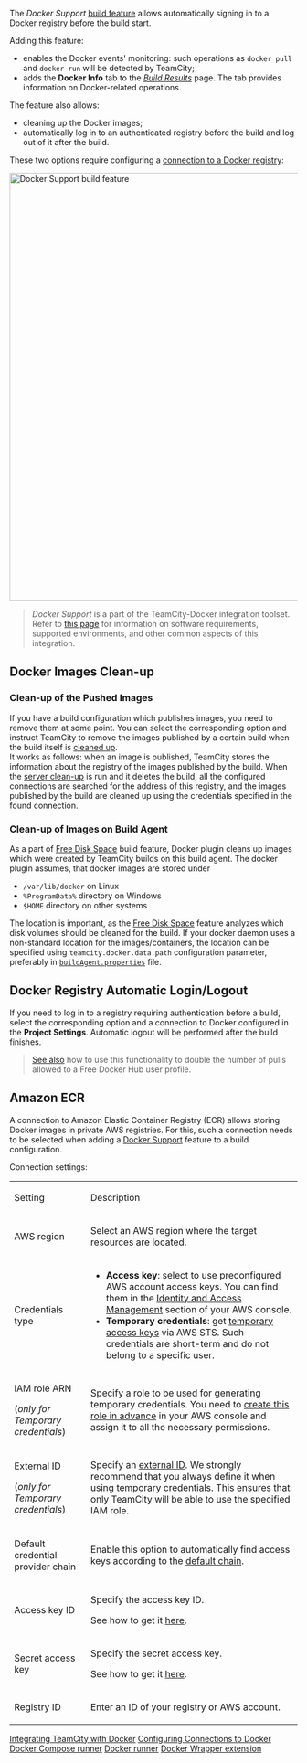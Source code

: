 [//]: # (title: Docker Support)
[//]: # (auxiliary-id: Docker Support)

The _Docker Support_ [build feature](adding-build-features.md) allows automatically signing in to a Docker registry before the build start.

Adding this feature:
* enables the Docker events' monitoring: such operations as `docker pull` and `docker run` will be detected by TeamCity;
* adds the __Docker Info__ tab to the _[Build Results](working-with-build-results.md)_ page. The tab provides information on Docker-related operations.

The feature also allows:
* cleaning up the Docker images;
* automatically log in to an authenticated registry before the build and log out of it after the build.

These two options require configuring a [connection to a Docker registry](configuring-connections-to-docker.md):

<img src="docker-support.png" width="750" alt="Docker Support build feature"/>

>_Docker Support_ is a part of the TeamCity-Docker integration toolset. Refer to [this page](integrating-teamcity-with-docker.md) for information on software requirements, supported environments, and other common aspects of this integration.

## Docker Images Clean-up

### Clean-up of the Pushed Images

If you have a build configuration which publishes images, you need to remove them at some point. You can select the corresponding option and instruct TeamCity to remove the images published by a certain build when the build itself is [cleaned up](clean-up.md).  
It works as follows: when an image is published, TeamCity stores the information about the registry of the images published by the build. When the [server clean-up](clean-up.md) is run and it deletes the build, all the configured connections are searched for the address of this registry, and the images published by the build are cleaned up using the credentials specified in the found connection.

### Clean-up of Images on Build Agent
                                   
As a part of [Free Disk Space](free-disk-space.md) build feature, Docker plugin cleans up images which were created by TeamCity builds on this build agent. The docker plugin assumes, that docker images are stored under

 - `/var/lib/docker` on Linux
 - `%ProgramData%` directory on Windows
 - `$HOME` directory on other systems

The location is important, as the [Free Disk Space](free-disk-space.md) feature analyzes which disk volumes should be cleaned for the build. If your docker daemon uses a non-standard location for the images/containers, the location can be specified using `teamcity.docker.data.path` configuration parameter, preferably in [`buildAgent.properties`](build-agent-configuration.md) file.
<!-- We're going to avoid the need to configure manually this with https://youtrack.jetbrains.com/issue/TW-72569 -->

## Docker Registry Automatic Login/Logout

If you need to log in to a registry requiring authentication before a build, select the corresponding option and a connection to Docker configured in the __Project Settings__. Automatic logout will be performed after the build finishes.

>[See also](integrating-teamcity-with-docker.md#Conforming+with+Docker+download+rate+limits) how to use this functionality to double the number of pulls allowed to a Free Docker Hub user profile.

## Amazon ECR

A connection to Amazon Elastic Container Registry (ECR) allows storing Docker images in private AWS registries. For this, such a connection needs to be selected when adding a [Docker Support](docker-support.md) feature to a build configuration.

Connection settings:

<table>
<tr>
<td>

Setting

</td>
<td>

Description

</td>
</tr>

<tr>
<td>

AWS region

</td>
<td>

Select an AWS region where the target resources are located.

</td>
</tr>

<tr>
<td>

Credentials type

</td>
<td>

* __Access key__: select to use preconfigured AWS account access keys. You can find them in the [Identity and Access Management](https://console.aws.amazon.com/iam) section of your AWS console.
* __Temporary credentials__: get [temporary access keys](https://docs.aws.amazon.com/IAM/latest/UserGuide/id_credentials_temp.html) via AWS STS. Such credentials are short-term and do not belong to a specific user.

</td>
</tr>

<tr>
<td>

IAM role ARN

(_only for Temporary credentials_)

</td>
<td>

Specify a role to be used for generating temporary credentials. You need to [create this role in advance](https://docs.aws.amazon.com/IAM/latest/UserGuide/id_roles_create_for-user.html) in your AWS console and assign it to all the necessary permissions.

</td>
</tr>

<tr>
<td>

External ID

(_only for Temporary credentials_)

</td>
<td>

Specify an [external ID](https://docs.aws.amazon.com/IAM/latest/UserGuide/id_roles_create_for-user_externalid.html). We strongly recommend that you always define it when using temporary credentials. This ensures that only TeamCity will be able to use the specified IAM role.

</td>
</tr>

<tr>
<td>

Default credential provider chain

</td>
<td>

Enable this option to automatically find access keys according to the [default chain](https://docs.aws.amazon.com/sdk-for-java/v1/developer-guide/credentials.html#credentials-default).

</td>
</tr>

<tr>
<td>

Access key ID

</td>
<td>

Specify the access key ID.

See how to get it [here](https://docs.aws.amazon.com/general/latest/gr/aws-sec-cred-types.html).

</td>
</tr>

<tr>
<td>

Secret access key

</td>
<td>

Specify the secret access key.

See how to get it [here](https://docs.aws.amazon.com/general/latest/gr/aws-sec-cred-types.html).

</td>
</tr>

<tr>
<td>

Registry ID

</td>
<td>

Enter an ID of your registry or AWS account.

</td>
</tr>

</table>


<seealso>
        <category ref="admin-guide">
            <a href="integrating-teamcity-with-docker.md">Integrating TeamCity with Docker</a>
            <a href="configuring-connections-to-docker.md">Configuring Connections to Docker</a>
            <a href="docker-compose.md">Docker Compose runner</a>
            <a href="docker.md">Docker runner</a>
            <a href="docker-wrapper.md">Docker Wrapper extension</a>
        </category>
</seealso>